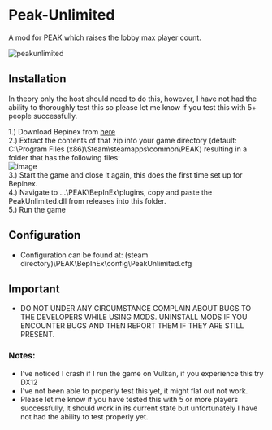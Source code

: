 # Peak-Unlimited
A mod for PEAK which raises the lobby max player count. 

![peakunlimited](https://github.com/user-attachments/assets/302a36a2-3b9f-4445-9044-276870d8b5f8)


## Installation
In theory only the host should need to do this, however, I have not had the ability to thoroughly test this so please let me know if you test this with 5+ people successfully.

1.) Download Bepinex from [here](https://github.com/BepInEx/BepInEx/releases/download/v5.4.23.3/BepInEx_win_x64_5.4.23.3.zip) <br>
2.) Extract the contents of that zip into your game directory (default: C:\Program Files (x86)\Steam\steamapps\common\PEAK) resulting in a folder that has the following files: <br>
![image](https://github.com/user-attachments/assets/403d9a1d-16a4-409c-a046-bc56141ac0ca) <br>
3.) Start the game and close it again, this does the first time set up for Bepinex. <br>
4.) Navigate to ...\PEAK\BepInEx\plugins, copy and paste the PeakUnlimited.dll from releases into this folder. <br>
5.) Run the game <br>

## Configuration
- Configuration can be found at: (steam directory)\PEAK\BepInEx\config\PeakUnlimited.cfg

## Important
- DO NOT UNDER ANY CIRCUMSTANCE COMPLAIN ABOUT BUGS TO THE DEVELOPERS WHILE USING MODS. UNINSTALL MODS IF YOU ENCOUNTER BUGS AND THEN REPORT THEM IF THEY ARE STILL PRESENT.

### Notes:
- I've noticed I crash if I run the game on Vulkan, if you experience this try DX12
- I've not been able to properly test this yet, it might flat out not work.
- Please let me know if you have tested this with 5 or more players successfully, it should work in its current state but unfortunately I have not had the ability to test properly yet.
